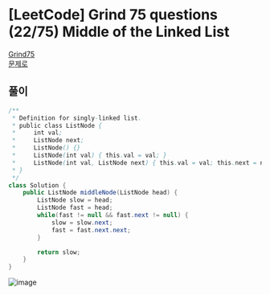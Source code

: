 # [LeetCode] Grind 75 questions (22/75) Middle of the Linked List
<a href="https://www.techinterviewhandbook.org/grind75" target="_blank">Grind75</a>  
<a href="https://leetcode.com/problems/middle-of-the-linked-list" target="_blank">문제로</a>

## 풀이
```java
/**
 * Definition for singly-linked list.
 * public class ListNode {
 *     int val;
 *     ListNode next;
 *     ListNode() {}
 *     ListNode(int val) { this.val = val; }
 *     ListNode(int val, ListNode next) { this.val = val; this.next = next; }
 * }
 */
class Solution {
    public ListNode middleNode(ListNode head) {
        ListNode slow = head;
        ListNode fast = head;
        while(fast != null && fast.next != null) {
            slow = slow.next;
            fast = fast.next.next;
        }

        return slow;
    }
}
```

![image](https://github.com/user-attachments/assets/8fa9c419-d764-4767-a78e-f376b2ead8aa)